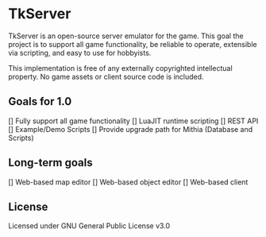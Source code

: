 # TkServer

TkServer is an open-source server emulator for the game. This goal the project is to support all game functionality, be reliable to operate, extensible via scripting, and easy to use for hobbyists.

This implementation is free of any externally copyrighted intellectual property. No game assets or client source code is included.

## Goals for 1.0

[] Fully support all game functionality
[] LuaJIT runtime scripting
[] REST API
[] Example/Demo Scripts
[] Provide upgrade path for Mithia (Database and Scripts)

## Long-term goals
[] Web-based map editor
[] Web-based object editor
[] Web-based client

## License

Licensed under GNU General Public License v3.0
